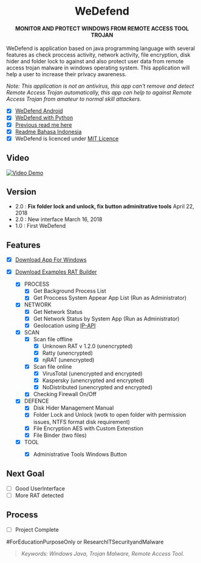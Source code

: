 <h1 align="center">WeDefend</h1> 
<h4 align="center">MONITOR AND PROTECT WINDOWS FROM REMOTE ACCESS TOOL TROJAN</h4>

WeDefend is application based on java programming language with several features as check proccess activity, network activity, file encryption, disk hider and folder lock to against and also protect user data from remote access trojan malware in windows operating system. This application will help a user to increase their privacy awareness.

*Note: This application is not an antivirus, this app can't remove and detect Remote Access Trojan automatically, this app can help to against Remote Access Trojan from amateur to normal skill attackers.*

- [x] [WeDefend Android](https://github.com/wishihab/WeDefend-Android)
- [x] [WeDefend with Python](https://github.com/wishihab/WeDefendPyth)
- [x] [Previous read me here](https://github.com/wishihab/WeDefend/tree/master/v1.0/widefend)
- [x] [Readme Bahasa Indonesia](https://github.com/wishihab/WeDefend/blob/master/README_INDONESIA.md)
- [x] WeDefend is licenced under [MIT Licence](https://github.com/wishihab/WeDefend/blob/master/LICENSE)

## Video
[![Video Demo](https://github.com/wishihab/WeDefend/blob/master/YoutubeVideo.PNG)](https://www.youtube.com/embed/QCPqa-WPHec) 

## Version
- 2.0 : **Fix folder lock and unlock, fix button adminitrative tools** April 22, 2018
- 2.0 : New interface March 16, 2018
- 1.0 : First WeDefend

## Features
- [x] [Download App For Windows](https://github.com/wishihab/WeDefend/releases)
- [x] [Download Examples RAT Builder](https://github.com/wishihab/WeDefend/releases/tag/v.1.2)

	- [x] PROCESS
		- [x] Get Background Process List
		- [x] Get Proccess System Appear App List (Run as Administrator)
		
	- [x] NETWORK
		- [x] Get Network Status
		- [x] Get Network Status by System App (Run as Administrator)
		- [x] Geolocation using [IP-API](http://ip-api.com)
		
	- [x] SCAN
		- [x] Scan file offline
			- [x] Unknown RAT v 1.2.0 (unencrypted)
			- [x] Ratty (unencrypted)
			- [x] njRAT (unencrypted)
		- [x] Scan file online
			- [x] VirusTotal (unencrypted and encrypted)
			- [x] Kaspersky (unencrypted and encrypted)
			- [x] NoDistributed (unencrypted and encrypted)
		- [x] Checking Firewall On/Off
		
	- [x] DEFENCE
		- [x] Disk Hider Management Manual
		- [x] Folder Lock and Unlock (wotk to open folder with permission issues, NTFS format disk requirement)
		- [x] File Encryption AES with Custom Extenstion
		- [x] File Binder (two files)
	
	- [x] TOOL
		- [x] Administrative Tools Windows Button


## Next Goal
- [ ] Good UserInterface
- [ ] More RAT detected

## Process
- [ ] Project Complete


#ForEducationPurposeOnly or ResearchITSecurityandMalware

> *Keywords: Windows Java, Trojan Malware, Remote Access Tool.*

